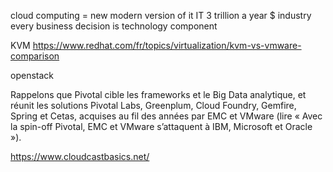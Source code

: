 cloud computing = new modern version of it
IT 3 trillion a year $ industry
every business decision is technology component

KVM
https://www.redhat.com/fr/topics/virtualization/kvm-vs-vmware-comparison

openstack
  

Rappelons que Pivotal cible les frameworks et le Big Data analytique, et réunit les solutions Pivotal Labs, Greenplum, Cloud Foundry, Gemfire, Spring et Cetas, acquises au fil des années par EMC et VMware (lire « Avec la spin-off Pivotal, EMC et VMware s’attaquent à IBM, Microsoft et Oracle »).

https://www.cloudcastbasics.net/